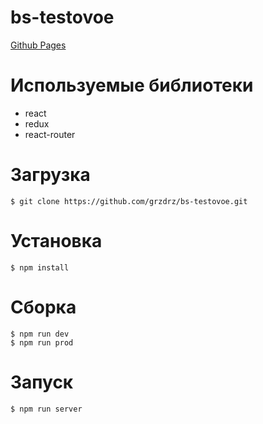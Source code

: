 # bs-testovoe
<a href="https://grzdrz.github.io/bs-testovoe/"><p>Github Pages</p></a>

# Используемые библиотеки

* react
* redux
* react-router

# Загрузка
```
$ git clone https://github.com/grzdrz/bs-testovoe.git
```

# Установка
```
$ npm install
```

# Сборка
```
$ npm run dev
$ npm run prod
```

# Запуск
```
$ npm run server
```
